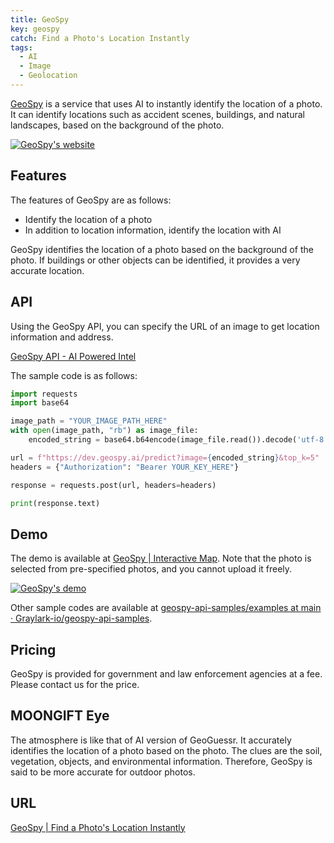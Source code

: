 ```yaml
---
title: GeoSpy
key: geospy
catch: Find a Photo's Location Instantly
tags:
  - AI
  - Image
  - Geolocation
---
```


[GeoSpy](https://geospy.ai/) is a service that uses AI to instantly identify the location of a photo. It can identify locations such as accident scenes, buildings, and natural landscapes, based on the background of the photo.

[![GeoSpy's website](/img/services/geospy.jpg)](https://geospy.ai/)

<!--more-->

## Features

The features of GeoSpy are as follows:

- Identify the location of a photo
- In addition to location information, identify the location with AI

GeoSpy identifies the location of a photo based on the background of the photo. If buildings or other objects can be identified, it provides a very accurate location.

## API

Using the GeoSpy API, you can specify the URL of an image to get location information and address.

[GeoSpy API \- AI Powered Intel](https://api.geospy.ai/)

The sample code is as follows:

```python
import requests
import base64

image_path = "YOUR_IMAGE_PATH_HERE"
with open(image_path, "rb") as image_file:
    encoded_string = base64.b64encode(image_file.read()).decode('utf-8')

url = f"https://dev.geospy.ai/predict?image={encoded_string}&top_k=5"
headers = {"Authorization": "Bearer YOUR_KEY_HERE"}

response = requests.post(url, headers=headers)

print(response.text)
```

## Demo

The demo is available at [GeoSpy \| Interactive Map](https://app.geospy.ai/). Note that the photo is selected from pre-specified photos, and you cannot upload it freely.

[![GeoSpy's demo](/img/services/geospy-2.jpg)](https://app.geospy.ai/)

Other sample codes are available at [geospy\-api\-samples/examples at main · Graylark\-io/geospy\-api\-samples](https://github.com/Graylark-io/geospy-api-samples/tree/main/examples).

## Pricing

GeoSpy is provided for government and law enforcement agencies at a fee. Please contact us for the price.

## MOONGIFT Eye

The atmosphere is like that of AI version of GeoGuessr. It accurately identifies the location of a photo based on the photo. The clues are the soil, vegetation, objects, and environmental information. Therefore, GeoSpy is said to be more accurate for outdoor photos.

## URL

[GeoSpy \| Find a Photo's Location Instantly](https://geospy.ai/)
